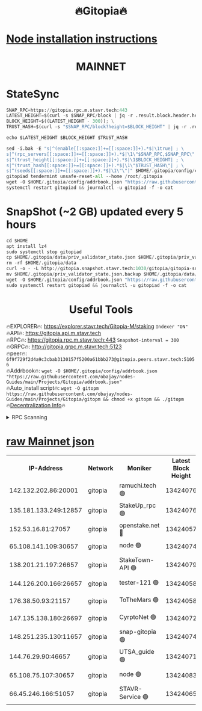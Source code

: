 <h1 align="center"> 🔥Gitopia🔥</h1>

[Node installation instructions](https://github.com/obajay/nodes-Guides/tree/main/Projects/Gitopia)
=

<h1 align="center"> MAINNET</h1>

# StateSync
```python
SNAP_RPC=https://gitopia.rpc.m.stavr.tech:443
LATEST_HEIGHT=$(curl -s $SNAP_RPC/block | jq -r .result.block.header.height); \
BLOCK_HEIGHT=$((LATEST_HEIGHT - 300)); \
TRUST_HASH=$(curl -s "$SNAP_RPC/block?height=$BLOCK_HEIGHT" | jq -r .result.block_id.hash)

echo $LATEST_HEIGHT $BLOCK_HEIGHT $TRUST_HASH

sed -i.bak -E "s|^(enable[[:space:]]+=[[:space:]]+).*$|\1true| ; \
s|^(rpc_servers[[:space:]]+=[[:space:]]+).*$|\1\"$SNAP_RPC,$SNAP_RPC\"| ; \
s|^(trust_height[[:space:]]+=[[:space:]]+).*$|\1$BLOCK_HEIGHT| ; \
s|^(trust_hash[[:space:]]+=[[:space:]]+).*$|\1\"$TRUST_HASH\"| ; \
s|^(seeds[[:space:]]+=[[:space:]]+).*$|\1\"\"|" $HOME/.gitopia/config/config.toml
gitopiad tendermint unsafe-reset-all --home /root/.gitopia
wget -O $HOME/.gitopia/config/addrbook.json "https://raw.githubusercontent.com/obajay/nodes-Guides/main/Projects/Gitopia/addrbook.json"
systemctl restart gitopiad && journalctl -u gitopiad -f -o cat
```
# SnapShot (~2 GB) updated every 5 hours
```python
cd $HOME
apt install lz4
sudo systemctl stop gitopiad
cp $HOME/.gitopia/data/priv_validator_state.json $HOME/.gitopia/priv_validator_state.json.backup
rm -rf $HOME/.gitopia/data
curl -o - -L http://gitopia.snapshot.stavr.tech:1030/gitopia/gitopia-snap.tar.lz4 | lz4 -c -d - | tar -x -C $HOME/.gitopia --strip-components 2
mv $HOME/.gitopia/priv_validator_state.json.backup $HOME/.gitopia/data/priv_validator_state.json
wget -O $HOME/.gitopia/config/addrbook.json "https://raw.githubusercontent.com/obajay/nodes-Guides/main/Projects/Gitopia/addrbook.json"
sudo systemctl restart gitopiad && journalctl -u gitopiad -f -o cat
```
 <h1 align="center"> Useful Tools</h1>

🔥EXPLORER🔥:      https://explorer.stavr.tech/Gitopia-M/staking  `Indexer "ON"` \
🔥API🔥: 			 		 https://gitopia.api.m.stavr.tech \
🔥RPC🔥:           https://gitopia.rpc.m.stavr.tech:443              `Snapshot-interval = 300` \
🔥GRPC🔥:          http://gitopia.grpc.m.stavr.tech:5123 \
🔥peer🔥:					 `6f9f729f2d4a9c3cbab3130157f5200a61bbb273@gitopia.peers.stavr.tech:51056` \
🔥Addrbook🔥:    ```wget -O $HOME/.gitopia/config/addrbook.json "https://raw.githubusercontent.com/obajay/nodes-Guides/main/Projects/Gitopia/addrbook.json"``` \
🔥Auto_install script🔥: ```wget -O gitopm https://raw.githubusercontent.com/obajay/nodes-Guides/main/Projects/Gitopia/gitopm && chmod +x gitopm && ./gitopm``` \
🔥[Decentralization Info](https://github.com/obajay/StateSync-snapshots/tree/main/Projects/Gitopia/Decentralization)🔥

<details>
<summary>RPC Scanning</summary>

<h2 align="center"> We scan nodes in real time every 4 hours. And we provide the final result of RPC endpoints.
We cannot influence the operation of these nodes in any way. </h2>


```python
If Voting Power is higher than 0 --> then the Node is a validator of the network and may be subject to attack and be a potential threat to the chain.
```
```python
We marked such validators with a red symbol
```

</details>

[raw Mainnet json](https://rpc-check.gitopm.stavr.tech/gitopm/rpc-gitopm-result.json)
=

<table><tr><th>IP-Address</th><th>Network</th><th>Moniker</th><th>Latest Block Height</th><th>Earliest Block Height</th><th>Catching Up</th><th>Tx Index</th><th>Voting Power</th><th>Scan Time</th></tr><tr><td>142.132.202.86:20001</td><td>gitopia</td><td>ramuchi.tech 🟢</td><td>13424076</td><td>6548337</td><td>False</td><td>on</td><td>0</td><td>2024-02-06T22:32:21.076830448UTC</td></tr><tr><td>135.181.133.249:12857</td><td>gitopia</td><td>StakeUp_rpc 🟢</td><td>13424076</td><td>8010001</td><td>False</td><td>on</td><td>0</td><td>2024-02-06T22:32:21.438325727UTC</td></tr><tr><td>152.53.16.81:27057</td><td>gitopia</td><td>openstake.net 🔴</td><td>13424057</td><td>10455001</td><td>False</td><td>off</td><td>37787</td><td>2024-02-06T22:31:45.357708426UTC</td></tr><tr><td>65.108.141.109:30657</td><td>gitopia</td><td>node 🟢</td><td>13424074</td><td>12299845</td><td>False</td><td>on</td><td>0</td><td>2024-02-06T22:32:18.460814787UTC</td></tr><tr><td>138.201.21.197:26657</td><td>gitopia</td><td>StakeTown-API 🟢</td><td>13424079</td><td>12733501</td><td>False</td><td>on</td><td>0</td><td>2024-02-06T22:32:25.937041560UTC</td></tr><tr><td>144.126.200.166:26657</td><td>gitopia</td><td>tester-121 🟢</td><td>13424058</td><td>12832814</td><td>False</td><td>off</td><td>0</td><td>2024-02-06T22:31:47.698734636UTC</td></tr><tr><td>176.38.50.93:21157</td><td>gitopia</td><td>ToTheMars 🟢</td><td>13424058</td><td>12883228</td><td>False</td><td>on</td><td>0</td><td>2024-02-06T22:31:48.099191923UTC</td></tr><tr><td>147.135.138.180:26697</td><td>gitopia</td><td>CyrptoNet 🟢</td><td>13424072</td><td>12883228</td><td>False</td><td>off</td><td>0</td><td>2024-02-06T22:32:13.960043117UTC</td></tr><tr><td>148.251.235.130:11657</td><td>gitopia</td><td>snap-gitopia 🟢</td><td>13424074</td><td>12908001</td><td>False</td><td>on</td><td>0</td><td>2024-02-06T22:32:18.740256423UTC</td></tr><tr><td>144.76.29.90:46657</td><td>gitopia</td><td>UTSA_guide 🟢</td><td>13424071</td><td>13035301</td><td>False</td><td>on</td><td>0</td><td>2024-02-06T22:32:13.618564033UTC</td></tr><tr><td>65.108.75.107:30657</td><td>gitopia</td><td>node 🟢</td><td>13424083</td><td>13189502</td><td>False</td><td>on</td><td>0</td><td>2024-02-06T22:32:32.495928818UTC</td></tr><tr><td>66.45.246.166:51057</td><td>gitopia</td><td>STAVR-Service 🟢</td><td>13424065</td><td>13419001</td><td>False</td><td>on</td><td>0</td><td>2024-02-06T22:32:03.102176311UTC</td></tr></table>
